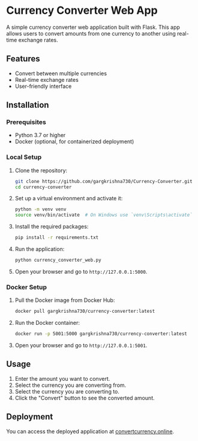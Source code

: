 # Currency Converter Web App

A simple currency converter web application built with Flask. This app allows users to convert amounts from one currency to another using real-time exchange rates.

## Features

- Convert between multiple currencies
- Real-time exchange rates
- User-friendly interface

## Installation

### Prerequisites

- Python 3.7 or higher
- Docker (optional, for containerized deployment)

### Local Setup

1. Clone the repository:
    ```sh
    git clone https://github.com/gargkrishna730/Currency-Converter.git
    cd currency-converter
    ```

2. Set up a virtual environment and activate it:
    ```sh
    python -m venv venv
    source venv/bin/activate  # On Windows use `venv\Scripts\activate`
    ```

3. Install the required packages:
    ```sh
    pip install -r requirements.txt
    ```

4. Run the application:
    ```sh
    python currency_converter_web.py
    ```

5. Open your browser and go to `http://127.0.0.1:5000`.

### Docker Setup

1. Pull the Docker image from Docker Hub:
    ```sh
    docker pull gargkrishna730/currency-converter:latest
    ```

2. Run the Docker container:
    ```sh
    docker run -p 5001:5000 gargkrishna730/currency-converter:latest
    ```

3. Open your browser and go to `http://127.0.0.1:5001`.

## Usage

1. Enter the amount you want to convert.
2. Select the currency you are converting from.
3. Select the currency you are converting to.
4. Click the "Convert" button to see the converted amount.

## Deployment

You can access the deployed application at [convertcurrency.online](https://convertcurrency.online).
